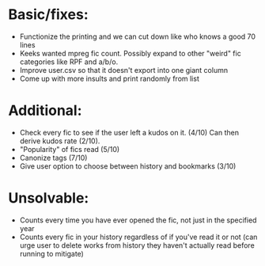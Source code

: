 # Basic/fixes:
* Functionize the printing and we can cut down like who knows a good 70 lines
* Keeks wanted mpreg fic count. Possibly expand to other "weird" fic categories like RPF and a/b/o.
* Improve user.csv so that it doesn't export into one giant column
* Come up with more insults and print randomly from list

# Additional:
* Check every fic to see if the user left a kudos on it. (4/10) Can then derive kudos rate (2/10).
* "Popularity" of fics read (5/10)
* Canonize tags (7/10)
* Give user option to choose between history and bookmarks (3/10)

# Unsolvable:
* Counts every time you have ever opened the fic, not just in the specified year
* Counts every fic in your history regardless of if you've read it or not (can urge user to delete works from history they haven't actually read before running to mitigate)
